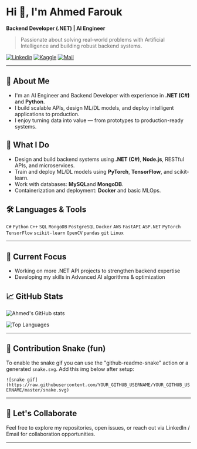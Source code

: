 

# Hi 👋, I'm Ahmed Farouk

**Backend Developer (.NET) | AI Engineer**

>  Passionate about solving real-world problems with Artificial Intelligence and building robust backend systems.

[![Linkedin](https://img.shields.io/badge/LinkedIn-Profile-blue?logo=linkedin)](https://www.linkedin.com/in/ahmed-farouk-9682932b6/)  [![Kaggle](https://img.shields.io/badge/Kaggle-Profile-100000?logo=kaggle)](https://kaggle.com/ahmedfarouk12)  [![Mail](https://img.shields.io/badge/Email-af7974943@gmail.com-red)](mailto:af7974943@gmail.com)

---

## 🤖 About Me

* I'm an AI Engineer and Backend Developer with experience in **.NET (C#)** and **Python**.
* I build scalable APIs, design ML/DL models, and deploy intelligent applications to production.
* I enjoy turning data into value — from prototypes to production-ready systems.

## 🚀 What I Do

* Design and build backend systems using **.NET (C#)**, **Node.js**, RESTful APIs, and microservices.
* Train and deploy ML/DL models using **PyTorch**, **TensorFlow**, and scikit-learn.
* Work with databases:  **MySQL**and **MongoDB**.
* Containerization and deployment: **Docker** and basic MLOps.

## 🛠️ Languages & Tools

`C#` `Python` `C++` `SQL` `MongoDB` `PostgreSQL` `Docker` `AWS` `FastAPI` `ASP.NET` `PyTorch` `TensorFlow` `scikit-learn` `OpenCV` `pandas` `git` `Linux`

---

## 🔭 Current Focus

* Working on more .NET API projects to strengthen backend expertise
* Developing my skills in Advanced AI algorithms & optimization



## 📈 GitHub Stats

![Ahmed's GitHub stats](https://github-readme-stats.vercel.app/api?username=AhmedFarouk04\&show_icons=true\&theme=default)

![Top Languages](https://github-readme-stats.vercel.app/api/top-langs/?username=AhmedFarouk04\&layout=compact\&theme=default)

---

## 🐍 Contribution Snake (fun)

To enable the snake gif you can use the "github-readme-snake" action or a generated `snake.svg`. Add this img below after setup:

`![snake gif](https://raw.githubusercontent.com/YOUR_GITHUB_USERNAME/YOUR_GITHUB_USERNAME/master/snake.svg)`

---

## 🤝 Let's Collaborate

Feel free to explore my repositories, open issues, or reach out via LinkedIn / Email for collaboration opportunities.

---






<!-- End of README draft -->
